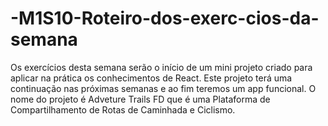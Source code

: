 # -M1S10-Roteiro-dos-exerc-cios-da-semana
Os exercícios desta semana serão o início de um mini projeto criado para aplicar na prática os conhecimentos de React. Este projeto terá uma continuação nas próximas semanas e ao fim teremos um app funcional.  O nome do projeto é Adveture Trails FD que é uma Plataforma de Compartilhamento de Rotas de Caminhada e Ciclismo. 
